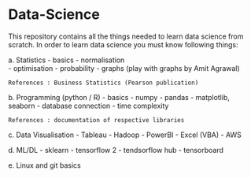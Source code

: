 # Data-Science
This repository contains all the things needed to learn data science from scratch. In order to learn data science you must know following things:

  a. Statistics
    - basics
    - normalisation  
    - optimisation
    - probability
    - graphs (play with graphs by Amit Agrawal)
    
    References : Business Statistics (Pearson publication)
 
  b. Programming (python / R)
    - basics
    - numpy
    - pandas
    - matplotlib, seaborn 
    - database connection 
    - time complexity
    
    References : documentation of respective libraries
    
  c. Data Visualisation
    - Tableau
    - Hadoop
    - PowerBI
    - Excel (VBA)
    - AWS
    
  d. ML/DL
    - sklearn
    - tensorflow 2
    - tendsorflow hub
    - tensorboard
    
  e. Linux and git basics
 
 
